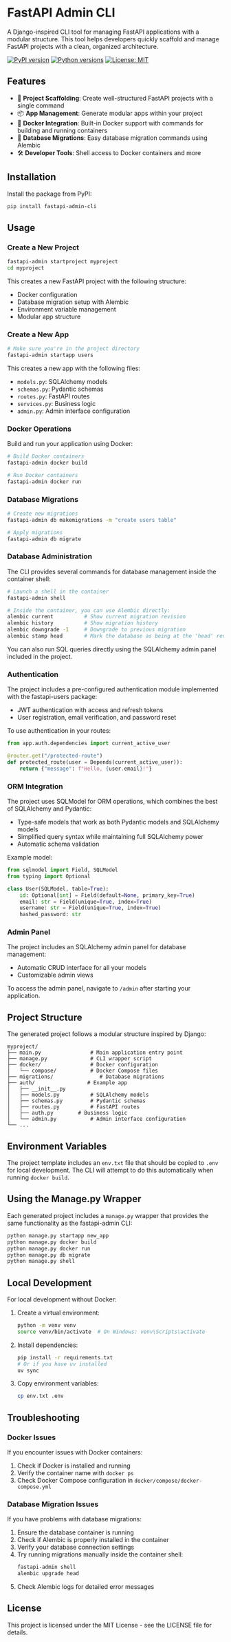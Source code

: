 # FastAPI Admin CLI

A Django-inspired CLI tool for managing FastAPI applications with a modular structure. This tool helps developers quickly scaffold and manage FastAPI projects with a clean, organized architecture.

[![PyPI version](https://badge.fury.io/py/fastapi-admin-cli.svg)](https://badge.fury.io/py/fastapi-admin-cli)
[![Python versions](https://img.shields.io/pypi/pyversions/fastapi-admin.svg)](https://pypi.org/project/fastapi-admin-cli/)
[![License: MIT](https://img.shields.io/badge/License-MIT-yellow.svg)](https://opensource.org/licenses/MIT)

## Features

- 🚀 **Project Scaffolding**: Create well-structured FastAPI projects with a single command
- 📦 **App Management**: Generate modular apps within your project
- 🐳 **Docker Integration**: Built-in Docker support with commands for building and running containers
- 🔄 **Database Migrations**: Easy database migration commands using Alembic
- 🛠️ **Developer Tools**: Shell access to Docker containers and more

## Installation

Install the package from PyPI:

```bash
pip install fastapi-admin-cli
```

## Usage

### Create a New Project

```bash
fastapi-admin startproject myproject
cd myproject
```

This creates a new FastAPI project with the following structure:
- Docker configuration
- Database migration setup with Alembic
- Environment variable management
- Modular app structure

### Create a New App

```bash
# Make sure you're in the project directory
fastapi-admin startapp users
```

This creates a new app with the following files:
- `models.py`: SQLAlchemy models
- `schemas.py`: Pydantic schemas
- `routes.py`: FastAPI routes
- `services.py`: Business logic
- `admin.py`: Admin interface configuration

### Docker Operations

Build and run your application using Docker:

```bash
# Build Docker containers
fastapi-admin docker build

# Run Docker containers
fastapi-admin docker run
```

### Database Migrations

```bash
# Create new migrations
fastapi-admin db makemigrations -m "create users table"

# Apply migrations
fastapi-admin db migrate
```

### Database Administration

The CLI provides several commands for database management inside the container shell:

```bash
# Launch a shell in the container
fastapi-admin shell

# Inside the container, you can use Alembic directly:
alembic current          # Show current migration revision
alembic history          # Show migration history
alembic downgrade -1     # Downgrade to previous migration
alembic stamp head       # Mark the database as being at the 'head' revision
```

You can also run SQL queries directly using the SQLAlchemy admin panel included in the project.

### Authentication

The project includes a pre-configured authentication module implemented with the fastapi-users package:

- JWT authentication with access and refresh tokens
- User registration, email verification, and password reset

To use authentication in your routes:

```python
from app.auth.dependencies import current_active_user

@router.get("/protected-route")
def protected_route(user = Depends(current_active_user)):
    return {"message": f"Hello, {user.email}!"}
```

### ORM Integration

The project uses SQLModel for ORM operations, which combines the best of SQLAlchemy and Pydantic:

- Type-safe models that work as both Pydantic models and SQLAlchemy models
- Simplified query syntax while maintaining full SQLAlchemy power
- Automatic schema validation

Example model:

```python
from sqlmodel import Field, SQLModel
from typing import Optional

class User(SQLModel, table=True):
    id: Optional[int] = Field(default=None, primary_key=True)
    email: str = Field(unique=True, index=True)
    username: str = Field(unique=True, index=True)
    hashed_password: str
```

### Admin Panel

The project includes an SQLAlchemy admin panel for database management:

- Automatic CRUD interface for all your models
- Customizable admin views

To access the admin panel, navigate to `/admin` after starting your application.

## Project Structure

The generated project follows a modular structure inspired by Django:

```
myproject/
├── main.py                # Main application entry point
├── manage.py              # CLI wrapper script
├── docker/                # Docker configuration
│   └── compose/           # Docker Compose files
├── migrations/               # Database migrations
├── auth/                 # Example app
│   ├── __init__.py
│   ├── models.py          # SQLAlchemy models
│   ├── schemas.py         # Pydantic schemas
│   ├── routes.py          # FastAPI routes
│   ├── auth.py        # Business logic
│   └── admin.py           # Admin interface configuration
└── ...
```

## Environment Variables

The project template includes an `env.txt` file that should be copied to `.env` for local development. The CLI will attempt to do this automatically when running `docker build`.

## Using the Manage.py Wrapper

Each generated project includes a `manage.py` wrapper that provides the same functionality as the fastapi-admin CLI:

```bash
python manage.py startapp new_app
python manage.py docker build
python manage.py docker run
python manage.py db migrate
python manage.py shell
```

## Local Development

For local development without Docker:

1. Create a virtual environment:
   ```bash
   python -m venv venv
   source venv/bin/activate  # On Windows: venv\Scripts\activate
   ```

2. Install dependencies:
   ```bash
   pip install -r requirements.txt
   # Or if you have uv installed
   uv sync
   ```

3. Copy environment variables:
   ```bash
   cp env.txt .env
   ```

## Troubleshooting

### Docker Issues

If you encounter issues with Docker containers:

1. Check if Docker is installed and running
2. Verify the container name with `docker ps`
3. Check Docker Compose configuration in `docker/compose/docker-compose.yml`

### Database Migration Issues

If you have problems with database migrations:

1. Ensure the database container is running
2. Check if Alembic is properly installed in the container
3. Verify your database connection settings
4. Try running migrations manually inside the container shell:
   ```bash
   fastapi-admin shell
   alembic upgrade head
   ```
5. Check Alembic logs for detailed error messages

## License

This project is licensed under the MIT License - see the LICENSE file for details.
